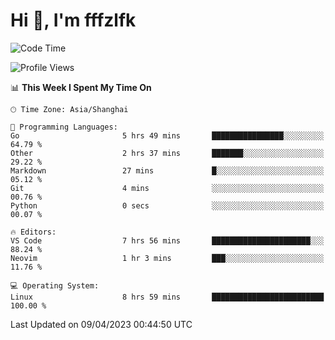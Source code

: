 # Hi 👋, I'm fffzlfk

<!--START_SECTION:waka-->
![Code Time](http://img.shields.io/badge/Code%20Time-144%20hrs%2016%20mins-blue)

![Profile Views](http://img.shields.io/badge/Profile%20Views-0-blue)

📊 **This Week I Spent My Time On** 

```text
🕑︎ Time Zone: Asia/Shanghai

💬 Programming Languages: 
Go                       5 hrs 49 mins       ████████████████░░░░░░░░░   64.79 % 
Other                    2 hrs 37 mins       ███████░░░░░░░░░░░░░░░░░░   29.22 % 
Markdown                 27 mins             █░░░░░░░░░░░░░░░░░░░░░░░░   05.12 % 
Git                      4 mins              ░░░░░░░░░░░░░░░░░░░░░░░░░   00.76 % 
Python                   0 secs              ░░░░░░░░░░░░░░░░░░░░░░░░░   00.07 % 

🔥 Editors: 
VS Code                  7 hrs 56 mins       ██████████████████████░░░   88.24 % 
Neovim                   1 hr 3 mins         ███░░░░░░░░░░░░░░░░░░░░░░   11.76 % 

💻 Operating System: 
Linux                    8 hrs 59 mins       █████████████████████████   100.00 % 
```


 Last Updated on 09/04/2023 00:44:50 UTC
<!--END_SECTION:waka-->
